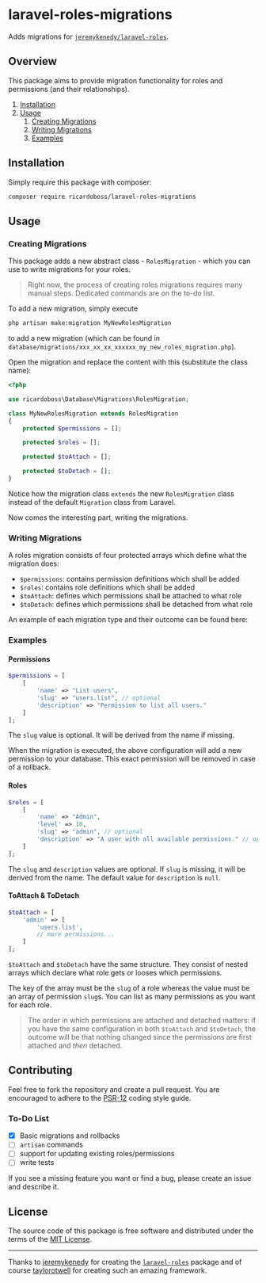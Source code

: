# laravel-roles-migrations

Adds migrations for [`jeremykenedy/laravel-roles`](https://github.com/jeremykenedy/laravel-roles).

## Overview

This package aims to provide migration functionality for roles and
permissions (and their relationships).

1. [Installation](#installation)
2. [Usage](#usage)
    1. [Creating Migrations](#creating-migrations)
    2. [Writing Migrations](#writing-migrations)
    3. [Examples](#examples)

## Installation

Simply require this package with composer:

```bash
composer require ricardoboss/laravel-roles-migrations
```

## Usage

### Creating Migrations

This package adds a new abstract class - `RolesMigration` - which you
can use to write migrations for your roles.

> Right now, the process of creating roles migrations requires many manual
> steps. Dedicated commands are on the to-do list.

To add a new migration, simply execute

```bash
php artisan make:migration MyNewRolesMigration
```

to add a new migration (which can be found in `database/migrations/xxx_xx_xx_xxxxxx_my_new_roles_migration.php`).

Open the migration and replace the content with this (substitute the class name):

```php
<?php

use ricardoboss\Database\Migrations\RolesMigration;

class MyNewRolesMigration extends RolesMigration
{
    protected $permissions = [];

    protected $roles = [];

    protected $toAttach = [];

    protected $toDetach = [];
}

```
Notice how the migration class `extends` the new `RolesMigration` class instead
of the default `Migration` class from Laravel.

Now comes the interesting part, writing the migrations.

### Writing Migrations

A roles migration consists of four protected arrays which define what the
migration does:

* `$permissions`: contains permission definitions which shall be added
* `$roles`: contains role definitions which shall be added
* `$toAttach`: defines which permissions shall be attached to what role
* `$toDetach`: defines which permissions shall be detached from what role

An example of each migration type and their outcome can be found here:

### Examples

#### Permissions

```php
$permissions = [
    [
        'name' => "List users",
        'slug' => "users.list", // optional
        'description' => "Permission to list all users."
    ]
];
```

The `slug` value is optional.
It will be derived from the name if missing.

When the migration is executed, the above configuration will add a new permission
to your database. This exact permission will be removed in case of a rollback.

#### Roles

```php
$roles = [
    [
        'name' => "Admin",
        'level' => 10,
        'slug' => "admin", // optional
        'description' => "A user with all available permissions." // optional
    ]
];
```

The `slug` and `description` values are optional. If `slug` is missing, it will
be derived from the name. The default value for `description` is `null`.

#### ToAttach & ToDetach

```php
$toAttach = [
    'admin' => [
        'users.list',
        // more permissions...
    ]
];
```

`$toAttach` and `$toDetach` have the same structure.
They consist of nested arrays which declare what role gets or looses which permissions.

The key of the array must be the `slug` of a role whereas the value must be an array
of permission `slug`s. You can list as many permissions as you want for each role.

> The order in which permissions are attached and detached matters:
> if you have the same configuration in both `$toAttach` and `$toDetach`,
> the outcome will be that nothing changed since the permissions are first
> attached and _then_ detached.

## Contributing

Feel free to fork the repository and create a pull request.
You are encouraged to adhere to the [PSR-12](https://www.php-fig.org/psr/psr-12/)
coding style guide.

### To-Do List

- [x] Basic migrations and rollbacks
- [ ] `artisan` commands
- [ ] support for updating existing roles/permissions
- [ ] write tests

If you see a missing feature you want or find a bug, please create an issue and describe it.

## License

The source code of this package is free software and distributed under the terms of the [MIT License](https://github.com/ricardoboss/laravel-roles-migrations/blob/master/LICENSE).

---

Thanks to [jeremykenedy](https://github.com/jeremykenedy) for creating the
[`laravel-roles`](https://github.com/jeremykenedy/laravel-roles) package and of
course [taylorotwell](https://github.com/taylorotwell) for creating such an amazing
framework.

